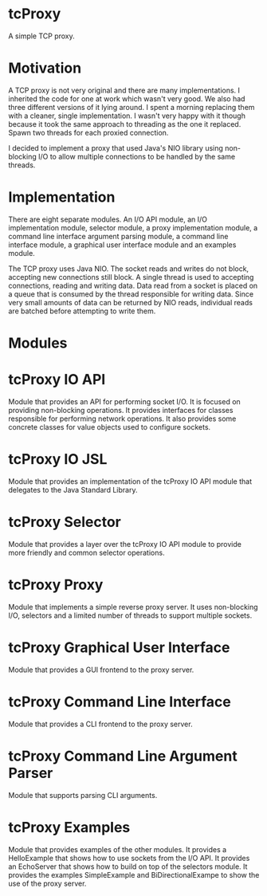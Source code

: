 tcProxy
=======

A simple TCP proxy.

Motivation
==========

A TCP proxy is not very original and there are many implementations. I inherited the code for one at work which wasn't
very good. We also had three different versions of it lying around. I spent a morning replacing them with a cleaner,
single implementation. I wasn't very happy with it though because it took the same approach to threading as the one it
replaced. Spawn two threads for each proxied connection.

I decided to implement a proxy that used Java's NIO library using non-blocking I/O to allow multiple connections to be
handled by the same threads.

Implementation
==============

There are eight separate modules. An I/O API module, an I/O implementation module, selector module, a proxy
implementation module, a command line interface  argument parsing module, a command line interface module, a graphical
user interface module and an examples module.

The TCP proxy uses Java NIO. The socket reads and writes do not block, accepting new connections still block. A single
thread is used to accepting connections, reading and writing data. Data read from a socket is placed on a queue
that is consumed by the thread responsible for writing data. Since very small amounts of data can be returned by NIO
reads, individual reads are batched before attempting to write them.

Modules
=======

tcProxy IO API
==============

Module that provides an API for performing socket I/O. It is focused on providing non-blocking operations. It provides
interfaces for classes responsible for performing network operations. It also provides some concrete classes for value
objects used to configure sockets.

tcProxy IO JSL
==============

Module that provides an implementation of the tcProxy IO API module that delegates to the Java Standard Library.

tcProxy Selector
================

Module that provides a layer over the tcProxy IO API module to provide more friendly and common selector operations.

tcProxy Proxy
=============

Module that implements a simple reverse proxy server. It uses non-blocking I/O, selectors and a limited number of
threads to support multiple sockets.

tcProxy Graphical User Interface
================================

Module that provides a GUI frontend to the proxy server.

tcProxy Command Line Interface
==============================

Module that provides a CLI frontend to the proxy server.

tcProxy Command Line Argument Parser
====================================

Module that supports parsing CLI arguments.

tcProxy Examples
================

Module that provides examples of the other modules. It provides a HelloExample that shows how to use sockets from the
I/O API. It provides an EchoServer that shows how to build on top of the selectors module. It provides the examples
SimpleExample and BiDirectionalExampe to show the use of the proxy server.
